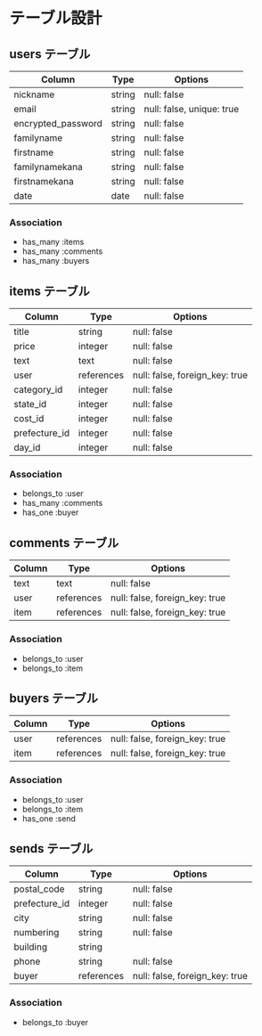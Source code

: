 # テーブル設計


## users テーブル

| Column                | Type   | Options                   |
| --------------------- | ------ | ------------------------- |
| nickname              | string | null: false               |
| email                 | string | null: false, unique: true |
| encrypted_password    | string | null: false               |
| familyname            | string | null: false               |
| firstname             | string | null: false               |
| familynamekana        | string | null: false               |
| firstnamekana         | string | null: false               |
| date                  | date   | null: false               |

### Association

- has_many :items
- has_many :comments
- has_many :buyers

## items テーブル

| Column        | Type       | Options                        |
| ------------- | ---------- | ------------------------------ |
| title         | string     | null: false                    |
| price         | integer    | null: false                    |
| text          | text       | null: false                    |
| user          | references | null: false, foreign_key: true | 
| category_id   | integer    | null: false                    |
| state_id      | integer    | null: false                    |
| cost_id       | integer    | null: false                    |
| prefecture_id | integer    | null: false                    |
| day_id        | integer    | null: false                    |

### Association

- belongs_to :user
- has_many :comments
- has_one :buyer

## comments テーブル

| Column | Type       | Options                        |
| ------ | ---------- | ------------------------------ |
| text   | text       | null: false                    |
| user   | references | null: false, foreign_key: true |
| item   | references | null: false, foreign_key: true |

### Association

- belongs_to :user
- belongs_to :item

## buyers テーブル

| Column | Type       | Options                        |
| ------ | ---------- | ------------------------------ |
| user   | references | null: false, foreign_key: true |
| item   | references | null: false, foreign_key: true |

### Association

- belongs_to :user
- belongs_to :item
- has_one :send

## sends テーブル

| Column        | Type       | Options                        |
| ------------- | ---------- | ------------------------------ |
| postal_code   | string     | null: false                    |
| prefecture_id | integer    | null: false                    |
| city          | string     | null: false                    |
| numbering     | string     | null: false                    |
| building      | string     |                                |
| phone         | string     | null: false                    |
| buyer         | references | null: false, foreign_key: true |

### Association

- belongs_to :buyer